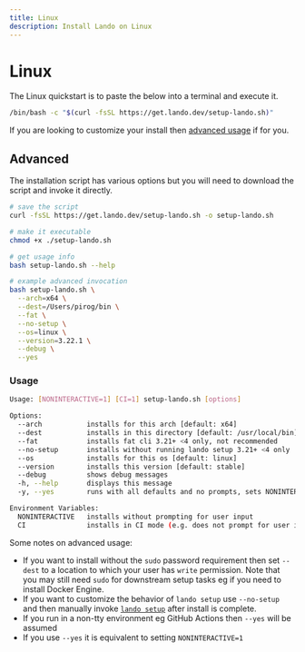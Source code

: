 ```yaml
---
title: Linux
description: Install Lando on Linux
---
```


# Linux

The Linux quickstart is to paste the below into a terminal and execute it.

```bash
/bin/bash -c "$(curl -fsSL https://get.lando.dev/setup-lando.sh)"
```

If you are looking to customize your install then [advanced usage](#advanced) if for you.

## Advanced

The installation script has various options but you will need to download the script and invoke it directly.

```bash
# save the script
curl -fsSL https://get.lando.dev/setup-lando.sh -o setup-lando.sh

# make it executable
chmod +x ./setup-lando.sh

# get usage info
bash setup-lando.sh --help

# example advanced invocation
bash setup-lando.sh \
  --arch=x64 \
  --dest=/Users/pirog/bin \
  --fat \
  --no-setup \
  --os=linux \
  --version=3.22.1 \
  --debug \
  --yes
```

### Usage

```bash
Usage: [NONINTERACTIVE=1] [CI=1] setup-lando.sh [options]

Options:
  --arch           installs for this arch [default: x64]
  --dest           installs in this directory [default: /usr/local/bin]
  --fat            installs fat cli 3.21+ <4 only, not recommended
  --no-setup       installs without running lando setup 3.21+ <4 only
  --os             installs for this os [default: linux]
  --version        installs this version [default: stable]
  --debug          shows debug messages
  -h, --help       displays this message
  -y, --yes        runs with all defaults and no prompts, sets NONINTERACTIVE=1

Environment Variables:
  NONINTERACTIVE   installs without prompting for user input
  CI               installs in CI mode (e.g. does not prompt for user input)
```

Some notes on advanced usage:

* If you want to install without the `sudo` password requirement then set `--dest` to a location to which your user has `write` permission. Note that you may still need `sudo` for downstream setup tasks eg if you need to install Docker Engine.
* If you want to customize the behavior of `lando setup` use `--no-setup` and then manually invoke [`lando setup`](https://docs.lando.dev/cli/setup.html) after install is complete.
* If you run in a non-tty environment eg GitHub Actions then `--yes` will be assumed
* If you use `--yes` it is equivalent to setting `NONINTERACTIVE=1`
